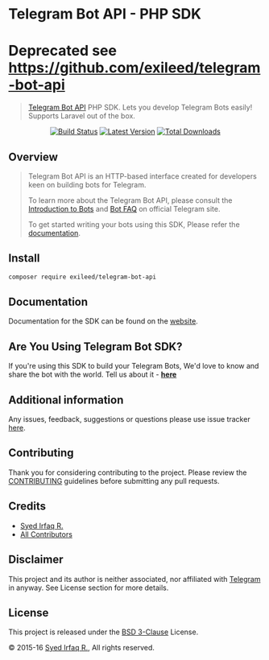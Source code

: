 Telegram Bot API - PHP SDK
==========================
# Deprecated see https://github.com/exileed/telegram-bot-api

> [Telegram Bot API](https://core.telegram.org/bots) PHP SDK. Lets you develop Telegram Bots easily! Supports Laravel out of the box.

<p align="center">
<a href="https://travis-ci.org/exileed/telegram-bot-sdk"><img src="https://img.shields.io/travis/exileed/telegram-bot-sdk.svg?style=flat-square" alt="Build Status"/></a>
<a href="https://github.com/exileed/telegram-bot-sdk/releases"><img src="https://img.shields.io/github/release/exileed/telegram-bot-sdk.svg?style=flat-square" alt="Latest Version"/></a>
<a href="https://packagist.org/packages/exileed/telegram-bot-api"><img src="https://img.shields.io/packagist/dt/exileed/telegram-bot-api.svg?style=flat-square" alt="Total Downloads"/></a>
</p>

## Overview

> Telegram Bot API is an HTTP-based interface created for developers keen on building bots for Telegram.
> 
> To learn more about the Telegram Bot API, please consult the [Introduction to Bots](https://core.telegram.org/bots) and [Bot FAQ](https://core.telegram.org/bots/faq) on official Telegram site.
>
> To get started writing your bots using this SDK, Please refer the [documentation][link-docs].

## Install 

```bash
composer require exileed/telegram-bot-api
```

## Documentation

Documentation for the SDK can be found on the [website][link-docs].

## Are You Using Telegram Bot SDK?

If you're using this SDK to build your Telegram Bots, We'd love to know and share the bot with the world. Tell us about it - **[here][link-sdk-users]**

## Additional information

Any issues, feedback, suggestions or questions please use issue tracker [here][link-issues].

## Contributing

Thank you for considering contributing to the project. Please review the [CONTRIBUTING](https://telegram-bot-sdk.readme.io/docs/contributing) guidelines before submitting any pull requests.

## Credits

- [Syed Irfaq R.][link-author]
- [All Contributors][link-contributors]

## Disclaimer

This project and its author is neither associated, nor affiliated with [Telegram](https://telegram.org/) in anyway.
See License section for more details.

## License

This project is released under the [BSD 3-Clause][link-license] License.

© 2015-16 [Syed Irfaq R.][link-author], All rights reserved.

[link-author]: https://github.com/irazasyed
[link-repo]: https://github.com/exileed/telegram-bot-sdk
[link-issues]: https://github.com/exileed/telegram-bot-sdk/issues
[link-contributors]: https://github.com/exileed/telegram-bot-sdk/contributors
[link-docs]: https://telegram-bot-sdk.readme.io/docs
[link-license]: https://github.com/exileed/telegram-bot-sdk/blob/master/LICENSE
[link-sdk-users]: https://github.com/exileed/telegram-bot-sdk/wiki/Who's-Using-Telegram-Bot-SDK%3F

